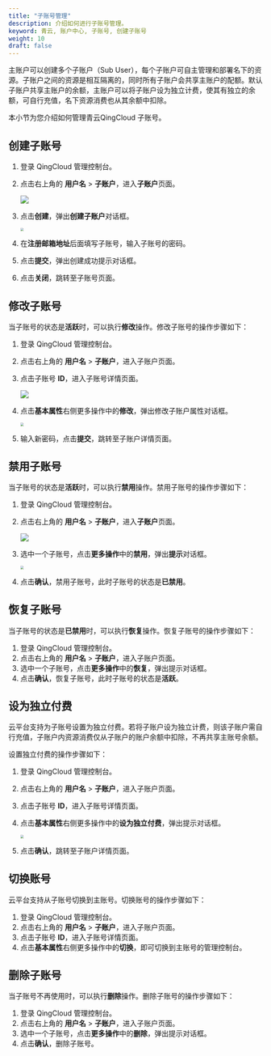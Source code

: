 ```yaml
---
title: "子账号管理"
description: 介绍如何进行子账号管理。
keyword: 青云, 账户中心, 子账号, 创建子账号
weight: 10
draft: false
---
```


主账户可以创建多个子账户（Sub User），每个子账户可自主管理和部署名下的资源。子账户之间的资源是相互隔离的，同时所有子账户会共享主账户的配额。默认子账户共享主账户的余额，主账户可以将子账户设为独立计费，使其有独立的余额，可自行充值，名下资源消费也从其余额中扣除。

本小节为您介绍如何管理青云QingCloud 子账号。

## 创建子账号

1. 登录 QingCloud 管理控制台。

2. 点击右上角的 **用户名** > **子账户**，进入**子账户**页面。

   ![](../../../_images/subuser_create.png)

3. 点击**创建**，弹出**创建子账户**对话框。

   <img src="../../../_images/subuser_create_input.png" style="zoom:40%;" />

4. 在**注册邮箱地址**后面填写子账号，输入子账号的密码。

5. 点击**提交**，弹出创建成功提示对话框。

6. 点击**关闭**，跳转至子账号页面。

## 修改子账号

当子账号的状态是**活跃**时，可以执行**修改**操作。修改子账号的操作步骤如下：

1. 登录 QingCloud 管理控制台。

2. 点击右上角的 **用户名** > **子账户**，进入子账户页面。

3. 点击子账号 **ID**，进入子账号详情页面。

   ![](../../../_images/subuser_detail.png)

4. 点击**基本属性**右侧更多操作中的**修改**，弹出修改子账户属性对话框。

   <img src="../../../_images/subuser_modify.png" style="zoom:40%;" />

5. 输入新密码，点击**提交**，跳转至子账户详情页面。

## 禁用子账号

当子账号的状态是**活跃**时，可以执行**禁用**操作。禁用子账号的操作步骤如下：

1. 登录 QingCloud 管理控制台。

2. 点击右上角的 **用户名** > **子账户**，进入**子账户**页面。

   ![](../../../_images/subuser_action.png)

3. 选中一个子账号，点击**更多操作**中的**禁用**，弹出**提示**对话框。

   <img src="../../../_images/subuser_disabled_tips.png" style="zoom:40%;" />

4. 点击**确认**，禁用子账号，此时子账号的状态是**已禁用**。

## 恢复子账号

当子账号的状态是**已禁用**时，可以执行**恢复**操作。恢复子账号的操作步骤如下：

1. 登录 QingCloud 管理控制台。
2. 点击右上角的 **用户名** > **子账户**，进入子账户页面。
3. 选中一个子账号，点击**更多操作**中的**恢复**，弹出提示对话框。
4. 点击**确认**，恢复子账号，此时子账号的状态是**活跃**。

## 设为独立付费

云平台支持为子账号设置为独立付费。若将子账户设为独立计费，则该子账户需自行充值，子账户内资源消费仅从子账户的账户余额中扣除，不再共享主账号余额。

设置独立付费的操作步骤如下：

1. 登录 QingCloud 管理控制台。

2. 点击右上角的 **用户名** > **子账户**，进入子账户页面。

3. 点击子账号 **ID**，进入子账号详情页面。

4. 点击**基本属性**右侧更多操作中的**设为独立付费**，弹出提示对话框。

   <img src="../../../_images/subuser_action_tips.png" style="zoom:40%;" />

5. 点击**确认**，跳转至子账户详情页面。

## 切换账号

云平台支持从子账号切换到主账号。切换账号的操作步骤如下：

1. 登录 QingCloud 管理控制台。
2. 点击右上角的 **用户名** > **子账户**，进入子账户页面。
3. 点击子账号 **ID**，进入子账号详情页面。
4. 点击**基本属性**右侧更多操作中的**切换**，即可切换到主账号的管理控制台。

## 删除子账号

当子账号不再使用时，可以执行**删除**操作。删除子账号的操作步骤如下：

1. 登录 QingCloud 管理控制台。
2. 点击右上角的 **用户名** > **子账户**，进入子账户页面。
3. 选中一个子账号，点击**更多操作**中的**删除**，弹出提示对话框。
4. 点击**确认**，删除子账号。



